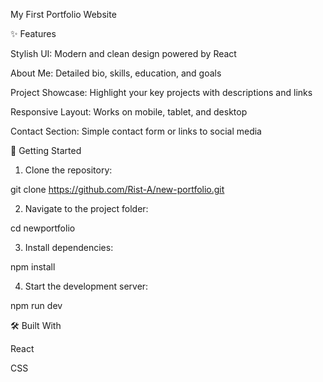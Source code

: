 My First Portfolio Website

✨ Features

 Stylish UI: Modern and clean design powered by React

 About Me: Detailed bio, skills, education, and goals

 Project Showcase: Highlight your key projects with descriptions and links

 Responsive Layout: Works on mobile, tablet, and desktop

 Contact Section: Simple contact form or links to social media
 
 🚀 Getting Started

1. Clone the repository:

git clone https://github.com/Rist-A/new-portfolio.git

2. Navigate to the project folder:

cd newportfolio

3. Install dependencies:

npm install

4. Start the development server:

npm run dev

🛠 Built With

React

CSS 
